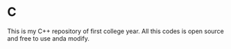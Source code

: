 # C
This is my C++ repository of first college year.
All this codes is open source and free to use anda modify.
